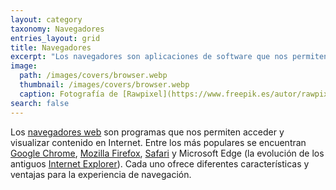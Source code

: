 ```yaml
---
layout: category
taxonomy: Navegadores
entries_layout: grid
title: Navegadores
excerpt: "Los navegadores son aplicaciones de software que nos permiten visualizar las páginas web y navegar por ellas. Son la base del contenido que hay en la web."
image:
  path: /images/covers/browser.webp
  thumbnail: /images/covers/browser.webp
  caption: Fotografía de [Rawpixel](https://www.freepik.es/autor/rawpixel-com)
search: false
---
```

Los [navegadores web](/navegadores/que-es-un-navegador/) son programas que nos permiten acceder y visualizar contenido en Internet. Entre los más populares se encuentran [Google Chrome](/navegadores/que-es-google-chrome/), [Mozilla Firefox](/navegadores/que-es-firefox/), [Safari](http:///navegadores/que-es-safari/) y Microsoft Edge (la evolución de los antiguos [Internet Explorer](/navegadores/que-es-internet-explorer/)). Cada uno ofrece diferentes características y ventajas para la experiencia de navegación.